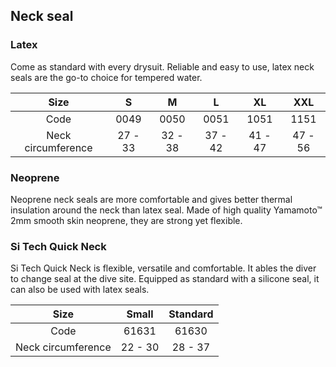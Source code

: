 ## Neck seal

### Latex

Come as standard with every drysuit. Reliable and easy to use, latex neck seals are the go-to choice for tempered water. 

|        Size        |    S    |    M    |    L    |   XL    |   XXL   |
| :----------------: | :-----: | :-----: | :-----: | :-----: | :-----: |
|        Code        |  0049   |  0050   |  0051   |  1051   |  1151   |
| Neck circumference | 27 - 33 | 32 - 38 | 37 - 42 | 41 - 47 | 47 - 56 |

### Neoprene

Neoprene neck seals are more comfortable and gives better thermal insulation around the neck than latex seal. Made of high quality Yamamoto™ 2mm smooth skin neoprene, they are strong yet flexible.

### Si Tech Quick Neck

Si Tech Quick Neck is flexible, versatile and comfortable. It ables the diver to change seal at the dive site. Equipped as standard with a silicone seal, it can also be used with latex seals.

|        Size        |  Small  | Standard |
| :----------------: | :-----: | :------: |
|        Code        |  61631  |  61630   |
| Neck circumference | 22 - 30 | 28 - 37  |

